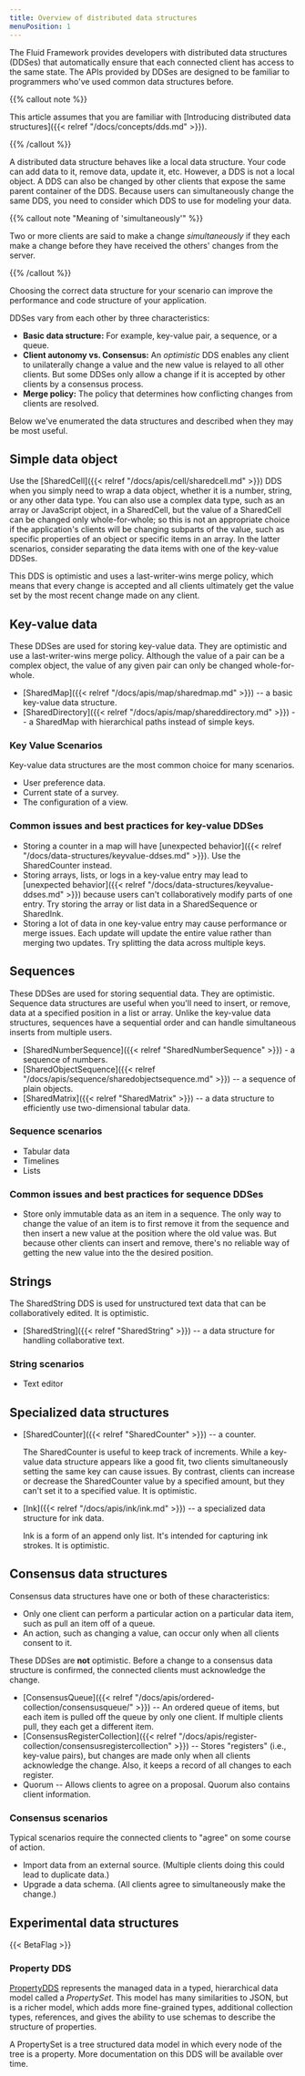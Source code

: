 ```yaml
---
title: Overview of distributed data structures
menuPosition: 1
---
```


The Fluid Framework provides developers with distributed data structures (DDSes) that automatically ensure that each
connected client has access to the same state. The APIs provided by DDSes are designed to be familiar to programmers
who've used common data structures before.

{{% callout note %}}

This article assumes that you are familiar with [Introducing distributed data structures]({{< relref
"/docs/concepts/dds.md" >}}).

{{% /callout %}}

A distributed data structure behaves like a local data structure. Your code can add data to it, remove data, update it,
etc. However, a DDS is not a local object. A DDS can also be changed by other clients that expose the same parent
container of the DDS. Because users can simultaneously change the same DDS, you need to consider which DDS to use for
modeling your data.

{{% callout note "Meaning of 'simultaneously'" %}}

Two or more clients are said to make a change *simultaneously* if they each make a change before they have received the
others' changes from the server.

{{% /callout %}}

Choosing the correct data structure for your scenario can improve the performance and code structure of your application.

DDSes vary from each other by three characteristics:

- **Basic data structure:** For example, key-value pair, a sequence, or a queue.
- **Client autonomy vs. Consensus:** An *optimistic* DDS enables any client to unilaterally change a value and the new
  value is relayed to all other clients. But some DDSes only allow a change if it is accepted by other clients by a
  consensus process.
- **Merge policy:** The policy that determines how conflicting changes from clients are resolved.

Below we've enumerated the data structures and described when they may be most useful.

## Simple data object

Use the [SharedCell]({{< relref "/docs/apis/cell/sharedcell.md" >}}) DDS when you simply need to wrap a data object,
whether it is a number, string, or any other data type. You can also use a complex data type, such as an array or
JavaScript object, in a SharedCell, but the value of a SharedCell can be changed only whole-for-whole; so this is not an
appropriate choice if the application's clients will be changing subparts of the value, such as specific properties of
an object or specific items in an array. In the latter scenarios, consider separating the data items with one of the
key-value DDSes.

This DDS is optimistic and uses a last-writer-wins merge policy, which means that every change is accepted and all
clients ultimately get the value set by the most recent change made on any client.

## Key-value data

These DDSes are used for storing key-value data. They are optimistic and use a last-writer-wins merge policy. Although
the value of a pair can be a complex object, the value of any given pair can only be changed whole-for-whole.

- [SharedMap]({{< relref "/docs/apis/map/sharedmap.md" >}}) -- a basic key-value data structure.
- [SharedDirectory]({{< relref "/docs/apis/map/shareddirectory.md" >}}) -- a SharedMap with hierarchical paths instead
  of simple keys.

### Key Value Scenarios

Key-value data structures are the most common choice for many scenarios.

- User preference data.
- Current state of a survey.
- The configuration of a view.

### Common issues and best practices for key-value DDSes

- Storing a counter in a map will have [unexpected behavior]({{< relref "/docs/data-structures/keyvalue-ddses.md" >}}).
  Use the SharedCounter instead.
- Storing arrays, lists, or logs in a key-value entry may lead to [unexpected behavior]({{< relref
  "/docs/data-structures/keyvalue-ddses.md" >}}) because users can't collaboratively modify parts of one entry. Try
  storing the array or list data in a SharedSequence or SharedInk.
- Storing a lot of data in one key-value entry may cause performance or merge issues. Each update will update the entire
  value rather than merging two updates. Try splitting the data across multiple keys.

## Sequences

These DDSes are used for storing sequential data. They are optimistic. Sequence data structures are useful when you'll
need to insert, or remove, data at a specified position in a list or array. Unlike the key-value data structures,
sequences have a sequential order and can handle simultaneous inserts from multiple users.

- [SharedNumberSequence]({{< relref "SharedNumberSequence" >}}) - a sequence of numbers.
- [SharedObjectSequence]({{< relref "/docs/apis/sequence/sharedobjectsequence.md" >}}) -- a sequence of plain objects.
- [SharedMatrix]({{< relref "SharedMatrix" >}}) -- a data structure to efficiently use two-dimensional tabular data.

### Sequence scenarios

- Tabular data
- Timelines
- Lists

### Common issues and best practices for sequence DDSes

- Store only immutable data as an item in a sequence. The only way to change the value of an item is to first remove it
  from the sequence and then insert a new value at the position where the old value was. But because other clients can
  insert and remove, there's no reliable way of getting the new value into the the desired position.

## Strings

The SharedString DDS is used for unstructured text data that can be collaboratively edited. It is optimistic.

- [SharedString]({{< relref "SharedString" >}}) -- a data structure for handling collaborative text.

### String scenarios

- Text editor

## Specialized data structures

- [SharedCounter]({{< relref "SharedCounter" >}}) -- a counter.

  The SharedCounter is useful to keep track of increments. While a key-value data structure appears like a good fit, two
  clients simultaneously setting the same key can cause issues. By contrast, clients can increase or decrease the
  SharedCounter value by a specified amount, but they can't set it to a specified value. It is optimistic.

- [Ink]({{< relref "/docs/apis/ink/ink.md" >}}) -- a specialized data structure for ink data.

  Ink is a form of an append only list. It's intended for capturing ink strokes. It is optimistic.

## Consensus data structures

Consensus data structures have one or both of these characteristics:

- Only one client can perform a particular action on a particular data item, such as pull an item off of a queue.
- An action, such as changing a value, can occur only when all clients consent to it.

These DDSes are **not** optimistic. Before a change to a consensus data structure is confirmed, the connected clients
must acknowledge the change.

- [ConsensusQueue]({{< relref "/docs/apis/ordered-collection/consensusqueue/" >}}) -- An ordered queue of items, but
  each item is pulled off the queue by only one client. If multiple clients pull, they each get a different item.
- [ConsensusRegisterCollection]({{< relref "/docs/apis/register-collection/consensusregistercollection" >}}) -- Stores
  "registers" (i.e., key-value pairs), but changes are made only when all clients acknowledge the change. Also, it keeps
  a record of all changes to each register.
- Quorum -- Allows clients to agree on a proposal. Quorum also contains client information.

### Consensus scenarios

Typical scenarios require the connected clients to "agree" on some course of action.

- Import data from an external source. (Multiple clients doing this could lead to duplicate data.)
- Upgrade a data schema. (All clients agree to simultaneously make the change.)

## Experimental data structures

{{< BetaFlag >}}

### Property DDS

[PropertyDDS](https://github.com/microsoft/FluidFramework/tree/main/experimental/PropertyDDS) represents the managed
data in a typed, hierarchical data model called a *PropertySet*. This model has many similarities to JSON, but is a
richer model, which adds more fine-grained types, additional collection types, references, and gives the ability to use
schemas to describe the structure of properties.

A PropertySet is a tree structured data model in which every node of the tree is a property. More documentation on this
DDS will be available over time.
